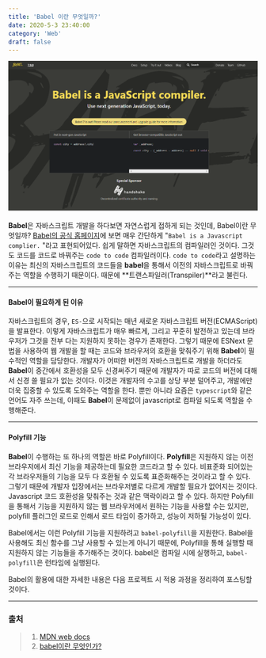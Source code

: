 ```yaml
---
title: 'Babel 이란 무엇일까?'
date: 2020-5-3 23:40:00
category: 'Web'
draft: false
---
```


![image-20200503232057591](./images/image-20200503232057591.png)



**Babel**은 자바스크립트 개발을 하다보면 자연스럽게 접하게 되는 것인데, Babel이란 무엇일까? [Babel의 공식 홈페이지](https://babeljs.io/)에 보면 매우 간단하게 "`Babel is a Javascript complier.` "라고 표현되어있다. 쉽게 말하면 자바스크립트의 컴파일러인 것이다. 그것도 코드를 코드로 바꿔주는 `code to code` 컴파일러이다. `code to code`라고 설명하는 이유는 최신의 자바스크립트의 코드들을 **babel**을 통해서 이전의 자바스크립트로 바꿔주는 역할을 수행하기 때문이다. 때문에 **트랜스파일러(Transpiler)**라고 불린다. 


---


#### Babel이 필요하게 된 이유





자바스크립트의 경우, `ES-`으로 시작되는 매년 새로운 자바스크립트 버전(ECMAScript)을 발표한다. 이렇게 자바스크립트가 매우 빠르게, 그리고 꾸준히 발전하고 있는데 브라우저가 그것을 전부 다는 지원하지 못하는 경우가 존재한다. 그렇기 때문에 ESNext 문법을 사용하여 웹 개발을 할 때는 코드와 브라우저의 호환을 맞춰주기 위해 **Babel**이 필수적인 역할을 담당한다. 개발자가 어떠한 버전의 자바스크립트로 개발을 하더라도 **Babel**이 중간에서 호환성을 모두 신경써주기 때문에 개발자가 따로 코드의 버전에 대해서 신경 쓸 필요가 없는 것이다. 이것은 개발자의 수고를 상당 부분 덜어주고, 개발에만 더욱 집중할 수 있도록 도와주는 역할을 한다. 뿐만 아니라 요즘은 `typescript`와 같은 언어도 자주 쓰는데, 이때도 **Babel**이 문제없이 javascript로 컴파일 되도록 역할을 수행해준다. 



---


#### Polyfill 기능





**Babel**이 수행하는 또 하나의 역할은 바로 Polyfill이다. **Polyfill**은 지원하지 않는 이전 브라우저에서 최신 기능을 제공하는데 필요한 코드라고 할 수 있다. 비표준화 되어있는 각 브라우저들의 기능을 모두 다 호환될 수 있도록 표준화해주는 것이라고 할 수 있다. 그렇기 때문에 개발자 입장에서는 브라우저별로 다르게 개발할 필요가 없어지는 것이다. Javascript 코드 호환성을 맞춰주는 것과 같은 맥락이라고 할 수 있다. 하지만 Polyfill을 통해서 기능을 지원하지 않는 웹 브라우저에서 원하는 기능을 사용할 수는 있지만, polyfill 플러그인 로드로 인해서 로드 타임이 증가하고, 성능이 저하될 가능성이 있다. 



Babel에서는 이런 Polyfill 기능을 지원하려고 `babel-polyfill`을 지원한다. Babel을 사용해도 최신 함수를 그냥 사용할 수 있는게 아니기 때문에, Polyfill을 통해 실행할 때 지원하지 않는 기능들을 추가해주는 것이다. babel은 컴파일 시에 실행하고, `babel-polyfill`은 런타임에 실행된다.



Babel의 활용에 대한 자세한 내용은 다음 프로젝트 시 적용 과정을 정리하여 포스팅할 것이다.





---





### 출처

> 1. [MDN web docs](https://developer.mozilla.org/ko/docs/Glossary/Polyfill)
> 2. [babel이란 무엇인가?](https://bravenamme.github.io/2020/02/12/what-is-babel/)



